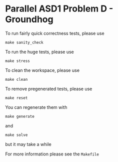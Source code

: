 # Parallel ASD1 Problem D - Groundhog

To run fairly quick correctness tests, please use
```
make sanity_check
```

To run the huge tests, please use
```
make stress
```

To clean the workspace, please use
```
make clean
```

To remove pregenerated tests, please use
```
make reset
```

You can regenerate them with
```
make generate
```
and
```
make solve
```
but it may take a while


For more information please see the `Makefile`
